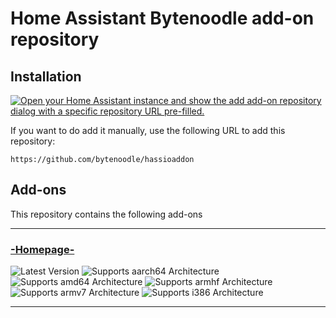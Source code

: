 # Home Assistant Bytenoodle add-on repository

## Installation

[![Open your Home Assistant instance and show the add add-on repository dialog with a specific repository URL pre-filled.](https://my.home-assistant.io/badges/supervisor_add_addon_repository.svg)](https://my.home-assistant.io/redirect/supervisor_add_addon_repository/?repository_url=https%3A%2F%2Fgithub.com%2Fbytenoodle%2Fhassioaddon)

If you want to do add it manually, use the following URL to add this repository:

```
https://github.com/bytenoodle/hassioaddon
```

## Add-ons

This repository contains the following add-ons

-------------------------------

### [-Homepage-][addon-Homepage]

![Latest Version][Homepage-version-shield]
![Supports aarch64 Architecture][Homepage-aarch64-shield]
![Supports amd64 Architecture][Homepage-amd64-shield]
![Supports armhf Architecture][Homepage-armhf-shield]
![Supports armv7 Architecture][Homepage-armv7-shield]
![Supports i386 Architecture][Homepage-i386-shield]

-------------------------------

[addon-Homepage]: https://github.com/bytenoodle/hassioaddon/tree/main/homepage
[addon-doc-Homepage]: https://github.com/bytenoodle/hassioaddon/blob/main/homepage/README.md
[Homepage-version-shield]: https://img.shields.io/badge/version-v1.1.0-blue.svg
[Homepage-aarch64-shield]: https://img.shields.io/badge/aarch64-yes-green.svg
[Homepage-amd64-shield]: https://img.shields.io/badge/amd64-yes-green.svg
[Homepage-armhf-shield]: https://img.shields.io/badge/armhf-no-red.svg
[Homepage-armv7-shield]: https://img.shields.io/badge/armv7-no-red.svg
[Homepage-i386-shield]: https://img.shields.io/badge/i386-no-red.svg
